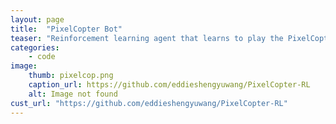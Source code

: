 ```yaml
---
layout: page
title:  "PixelCopter Bot"
teaser: "Reinforcement learning agent that learns to play the PixelCopter flash game using Deep Q-Learning."
categories:
    - code
image:
    thumb: pixelcop.png
    caption_url: https://github.com/eddieshengyuwang/PixelCopter-RL
    alt: Image not found
cust_url: "https://github.com/eddieshengyuwang/PixelCopter-RL"
---
```

